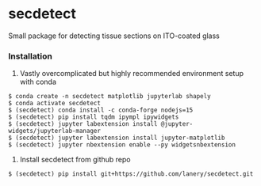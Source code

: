 # secdetect

Small package for detecting tissue sections on ITO-coated glass

### Installation
1. Vastly overcomplicated but highly recommended environment setup with conda
```
$ conda create -n secdetect matplotlib jupyterlab shapely
$ conda activate secdetect
$ (secdetect) conda install -c conda-forge nodejs=15
$ (secdetect) pip install tqdm ipympl ipywidgets
$ (secdetect) jupyter labextension install @jupyter-widgets/jupyterlab-manager
$ (secdetect) jupyter labextension install jupyter-matplotlib
$ (secdetect) jupyter nbextension enable --py widgetsnbextension
```

1. Install secdetect from github repo
```
$ (secdetect) pip install git+https://github.com/lanery/secdetect.git
```
